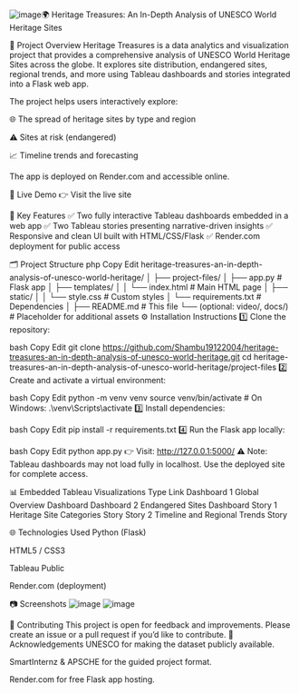 ![image](https://github.com/user-attachments/assets/ba594546-cdd9-4368-87fd-e1b4bd246806)🌍 Heritage Treasures: An In-Depth Analysis of UNESCO World Heritage Sites


📌 Project Overview
Heritage Treasures is a data analytics and visualization project that provides a comprehensive analysis of UNESCO World Heritage Sites across the globe.
It explores site distribution, endangered sites, regional trends, and more using Tableau dashboards and stories integrated into a Flask web app.

The project helps users interactively explore:

🌐 The spread of heritage sites by type and region

⚠️ Sites at risk (endangered)

📈 Timeline trends and forecasting

The app is deployed on Render.com and accessible online.

🚀 Live Demo
👉 Visit the live site

🎯 Key Features
✅ Two fully interactive Tableau dashboards embedded in a web app
✅ Two Tableau stories presenting narrative-driven insights
✅ Responsive and clean UI built with HTML/CSS/Flask
✅ Render.com deployment for public access

🗂 Project Structure
php
Copy
Edit
heritage-treasures-an-in-depth-analysis-of-unesco-world-heritage/
│
├── project-files/
│   ├── app.py                # Flask app
│   ├── templates/
│   │   └── index.html         # Main HTML page
│   ├── static/
│   │   └── style.css          # Custom styles
│   └── requirements.txt       # Dependencies
│
├── README.md                  # This file
└── (optional: video/, docs/)   # Placeholder for additional assets
⚙️ Installation Instructions
1️⃣ Clone the repository:

bash
Copy
Edit
git clone https://github.com/Shambu19122004/heritage-treasures-an-in-depth-analysis-of-unesco-world-heritage.git
cd heritage-treasures-an-in-depth-analysis-of-unesco-world-heritage/project-files
2️⃣ Create and activate a virtual environment:

bash
Copy
Edit
python -m venv venv
source venv/bin/activate   # On Windows: .\venv\Scripts\activate
3️⃣ Install dependencies:

bash
Copy
Edit
pip install -r requirements.txt
4️⃣ Run the Flask app locally:

bash
Copy
Edit
python app.py
👉 Visit: http://127.0.0.1:5000/
⚠️ Note: Tableau dashboards may not load fully in localhost. Use the deployed site for complete access.

📊 Embedded Tableau Visualizations
Type	Link
Dashboard 1	Global Overview Dashboard
Dashboard 2	Endangered Sites Dashboard
Story 1	Heritage Site Categories Story
Story 2	Timeline and Regional Trends Story

🌐 Technologies Used
Python (Flask)

HTML5 / CSS3

Tableau Public

Render.com (deployment)

📷 Screenshots
![image](https://github.com/user-attachments/assets/e1b56803-2023-4070-b149-5ec246acd2e9)
![image](https://github.com/user-attachments/assets/7b80cbd4-7d33-4678-93bf-1911e9b72ed9)



📌 Contributing
This project is open for feedback and improvements. Please create an issue or a pull request if you’d like to contribute.
🙏 Acknowledgements
UNESCO for making the dataset publicly available.

SmartInternz & APSCHE for the guided project format.

Render.com for free Flask app hosting.



